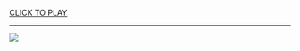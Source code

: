 
<a href="https://premium76.site?title=unblocked_games_football&ref=13M">CLICK TO PLAY</a></h3>
<hr>

<a href="https://premium76.site?title=unblocked_games_football&ref=13M"><img src="https://clearcache.store/games.png"></a>


